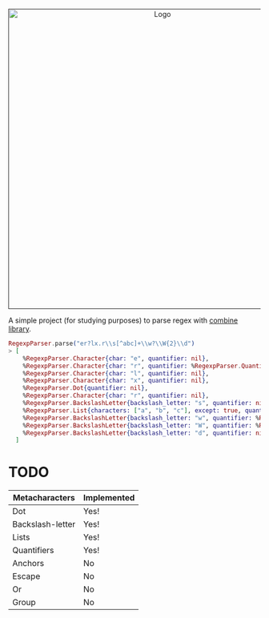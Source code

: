 <p align="center">
  <a href="">
    <img alt="Logo" src="https://i.imgur.com/AEa1Gwf.png" width="600px">
  </a>
</p>

A simple project (for studying purposes) to parse regex with [combine library](https://github.com/bitwalker/combine).

```elixir
RegexpParser.parse("er?lx.r\\s[^abc]+\\w?\\W{2}\\d") 
> [
    %RegexpParser.Character{char: "e", quantifier: nil},
    %RegexpParser.Character{char: "r", quantifier: %RegexpParser.Quantifier{max: 1, min: 0}},
    %RegexpParser.Character{char: "l", quantifier: nil},
    %RegexpParser.Character{char: "x", quantifier: nil},
    %RegexpParser.Dot{quantifier: nil},
    %RegexpParser.Character{char: "r", quantifier: nil},
    %RegexpParser.BackslashLetter{backslash_letter: "s", quantifier: nil},
    %RegexpParser.List{characters: ["a", "b", "c"], except: true, quantifier: %RegexpParser.Quantifier{max: nil, min: 1}},
    %RegexpParser.BackslashLetter{backslash_letter: "w", quantifier: %RegexpParser.Quantifier{max: 1, min: 0}},
    %RegexpParser.BackslashLetter{backslash_letter: "W", quantifier: %RegexpParser.Quantifier{max: 2, min: 2}},
    %RegexpParser.BackslashLetter{backslash_letter: "d", quantifier: nil}
  ]
 ```
 
 # TODO
 
| Metacharacters   | Implemented |
| -----------------|-------------|
| Dot              | Yes!        |
| Backslash-letter | Yes!        |
| Lists            | Yes!        |
| Quantifiers      | Yes!        |
| Anchors          | No          |
| Escape           | No          |
| Or               | No          |
| Group            | No          |
